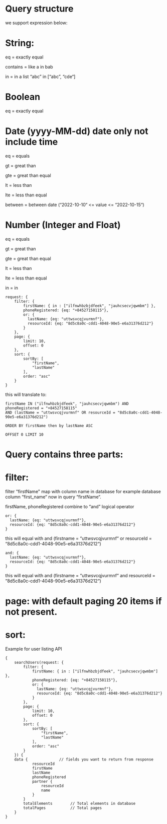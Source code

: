 # Query structure

we support expression below:

# String:

eq = exactly equal

contains = like a in bab

in = in a list “abc” in [“abc”, “cde“]

# Boolean

eq = exactly equal

# Date (yyyy-MM-dd) date only not include time

eq = equals

gt = great than

gte = great than equal

lt = less than

lte = less than equal

between = between date (“2022-10-10“ <= value <= “2022-10-15“)

# Number (Integer and Float)

eq = equals

gt = great than

gte = great than equal

lt = less than

lte = less than equal

in = in

```shell
request: {
    filter: {
        firstName: { in : ["ilfnwhbzbjdfeek", "jauhcsecvjqwmbm"] },
        phoneRegistered: {eq: "+84527158115"},
        or: {
          lastName: {eq: "uttwsvcqjvurmnf"},
          resourceId: {eq: "8d5c8a0c-cdd1-4048-90e5-e6a31376d212"}
        }
    },
    page: {
        limit: 10,
        offset: 0
    },
    sort: {
        sortBy: [
            "firstName",
            "lastName"
        ],
        order: "asc"
    }
}
```


this will translate to:

```shell
firstName IN ("ilfnwhbzbjdfeek", "jauhcsecvjqwmbm") AND phoneRegistered = "+84527158115"
AND (lastName = "uttwsvcqjvurmnf" OR resourceId = "8d5c8a0c-cdd1-4048-90e5-e6a31376d212")

ORDER BY firstName then by lastName ASC

OFFSET 0 LIMIT 10
```

# Query contains three parts:

# filter: <optional>

filter “firstName" map with column name in database for example database column “first_name“ now in query “firstName“.

firstName, phoneRegistered combine to “and” logical operator

```shell
or: {
  lastName: {eq: "uttwsvcqjvurmnf"},
  resourceId: {eq: "8d5c8a0c-cdd1-4048-90e5-e6a31376d212"}
}
``` 

this will equal with and (firstname = “uttwsvcqjvurmnf“ or resourceId = “8d5c8a0c-cdd1-4048-90e5-e6a31376d212“)

```shell
and: {
  lastName: {eq: "uttwsvcqjvurmnf"},
  resourceId: {eq: "8d5c8a0c-cdd1-4048-90e5-e6a31376d212"}
}
``` 

this will equal with and (firstname = “uttwsvcqjvurmnf“ and resourceId = “8d5c8a0c-cdd1-4048-90e5-e6a31376d212“)

# page: <optional> with default paging 20 items if not present.

# sort: <optional>


Example for user listing API

```shell
{
    searchUsers(request: {
        filter: {
            firstName: { in : ["ilfnwhbzbjdfeek", "jauhcsecvjqwmbm"] },
            phoneRegistered: {eq: "+84527158115"},
            or: {
              lastName: {eq: "uttwsvcqjvurmnf"},
              resourceId: {eq: "8d5c8a0c-cdd1-4048-90e5-e6a31376d212"}
            }
        },
        page: {
            limit: 10,
            offset: 0
        },
        sort: {
            sortBy: [
                "firstName",
                "lastName"
            ],
            order: "asc"
        }
    }) {
    data {              // fields you want to return from response
            resourceId                  
            firstName
            lastName
            phoneRegistered
            partner {
                resourceId
                name
            }
        }
        totalElements        // Total elements in database
        totalPages           // Total pages
    }
}
```